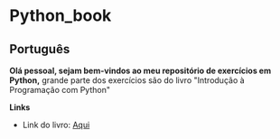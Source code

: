 # Python_book
## Português
**Olá pessoal, sejam bem-vindos ao meu repositório de exercícios em Python,** grande parte dos exercícios são do livro "Introdução à Programação com Python"

**Links**
* Link do livro: [Aqui](https://python.nilo.pro.br/)